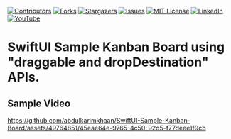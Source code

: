 [![Contributors][contributors-shield]][contributors-url]
[![Forks][forks-shield]][forks-url]
[![Stargazers][stars-shield]][stars-url]
[![Issues][issues-shield]][issues-url]
[![MIT License][license-shield]][license-url]
[![LinkedIn][linkedin-shield]][linkedin-url]
[![YouTube][youtube-shield]][youtube-url]


# SwiftUI Sample Kanban Board using "draggable and dropDestination" APIs.

## Sample Video
https://github.com/abdulkarimkhaan/SwiftUI-Sample-Kanban-Board/assets/49764851/45eae64e-9765-4c50-92d5-f77deee1f9cb


[contributors-shield]: https://img.shields.io/github/contributors/abdulkarimkhaan/SwiftUIComponents.svg?style=for-the-badge
[contributors-url]: https://github.com/abdulkarimkhaan/SwiftUIComponents/graphs/contributors
[forks-shield]: https://img.shields.io/github/forks/abdulkarimkhaan/SwiftUIComponents.svg?style=for-the-badge
[forks-url]: https://github.com/abdulkarimkhaan/SwiftUIComponents/network/members
[stars-shield]: https://img.shields.io/github/stars/abdulkarimkhaan/SwiftUIComponents.svg?style=for-the-badge
[stars-url]: https://github.com/abdulkarimkhaan/SwiftUIComponents/stargazers
[linkedin-shield]: https://img.shields.io/badge/-LinkedIn-black.svg?style=for-the-badge&logo=linkedin&colorB=0762C8
[linkedin-url]: https://www.linkedin.com/in/abdulkarimkhan/
[issues-shield]: https://img.shields.io/github/issues/abdulkarimkhaan/SwiftUIComponents.svg?style=for-the-badge
[issues-url]: https://github.com/abdulkarimkhaan/SwiftUIComponents/issues
[license-shield]: https://img.shields.io/github/license/abdulkarimkhaan/SwiftUIComponents.svg?style=for-the-badge
[license-url]: https://github.com/abdulkarimkhaan/SwiftUIComponents/blob/master/LICENSE.txt
[youtube-shield]: https://img.shields.io/badge/-YouTube-red.svg?style=for-the-badge&logo=youtube&colorB=FF0000
[youtube-url]: https://www.youtube.com/@abdulkarimkhaan
